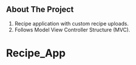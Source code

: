 ## About The Project

1. Recipe application with custom recipe uploads.
2. Follows Model View Controller Structure (MVC).

# Recipe_App

<!-- https://forkify-js-master.vercel.app/#5ed6604691c37cdc054bd0d0 -->
